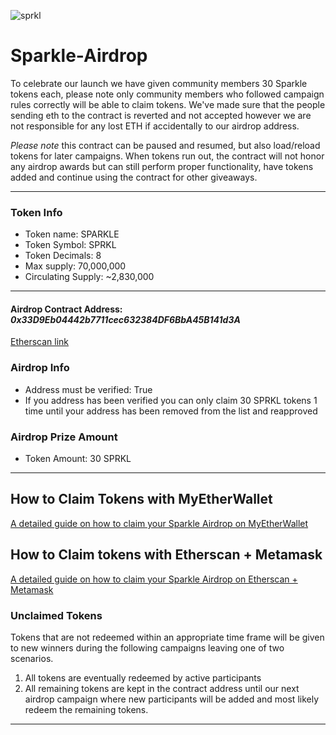 
![sprkl](https://user-images.githubusercontent.com/42134382/49959610-ebeba680-fec2-11e8-83c2-b136083e5e91.png)

# Sparkle-Airdrop

To celebrate our launch we have given community members 30 Sparkle tokens each, please note only community members who followed campaign rules correctly will be able to claim tokens. We've made sure that the people sending eth to the contract is reverted and not accepted however we are not responsible for any lost ETH if accidentally to our airdrop address.

*Please note* this contract can be paused and resumed, but also load/reload tokens for later campaigns.  When tokens run out, the contract will not honor any airdrop awards but can still perform proper functionality, have tokens added and continue using the contract for other giveaways. 
 

__________________________________________________________________________________________________________________________________


### Token Info  
* Token name: SPARKLE
* Token Symbol: SPRKL
* Token Decimals: 8
* Max supply: 70,000,000
* Circulating Supply: ~2,830,000

__________________________________________________________________________________________________________________________________

#### Airdrop Contract Address: *0x33D9Eb04442b7711cec632384DF6BbA45B141d3A*

[Etherscan link](https://etherscan.io/address/0x33d9eb04442b7711cec632384df6bba45b141d3a)



### Airdrop Info 

* Address must be verified: True 
* If you address has been verified you can only claim 30 SPRKL tokens 1 time until your address has been removed from the list and reapproved 

### Airdrop Prize Amount 
* Token Amount: 30 SPRKL 

__________________________________________________________________________________________________________________________________

## How to Claim Tokens with MyEtherWallet 


[A detailed guide on how to claim your Sparkle Airdrop on MyEtherWallet](https://www.linkedin.com/pulse/detailed-guide-how-claim-your-sparkle-airdrop-jonah-glasgow/)

## How to Claim tokens with Etherscan + Metamask


[A detailed guide on how to claim your Sparkle Airdrop on Etherscan + Metamask](https://www.linkedin.com/pulse/detailed-guide-how-claim-your-sparkle-airdrop-using-metamask-glasgow/)



### Unclaimed Tokens 

Tokens that are not redeemed within an appropriate time frame will be given to new winners during the following campaigns leaving one of two scenarios. 
 1. All tokens are eventually redeemed by active participants 
 2. All remaining tokens are kept in the contract address until our next airdrop campaign where new participants will be added and most likely redeem the remaining tokens. 



__________________________________________________________________________________________________________________________________

